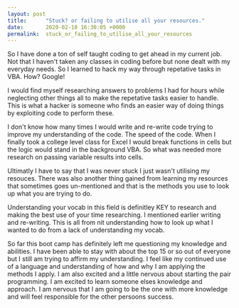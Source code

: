 ```yaml
---
layout: post
title:      "Stuck? or failing to utilise all your resources."
date:       2020-02-10 16:30:05 +0000
permalink:  stuck_or_failing_to_utilise_all_your_resources
---
```



So I have done a ton of self taught coding to get ahead in my current job.  Not that I haven't taken any classes in coding before but none dealt with my everyday needs.  So I learned to hack my way through repetative tasks in VBA.  How?  Google!

I would find myself researching answers to problems I had for hours while neglecting other things all to make the repetative tasks easier to handle.   This is what a hacker is someone who finds an easier way of doing things by exploiting code to perform these.  

I don't know how many times I would write and re-write code trying to improve my understanding of the code.  The speed of the code.  When I finally took a college level class for Excel I would break functions in cells but the logic would stand in the background VBA.  So what was needed more research on passing variable results into cells.

Ultimatly I have to say that I was never stuck I just wasn't utilising my resouces.  There was also another thing gained from learning my resources that sometimes goes un-mentioned and that is the methods you use to look up what you are trying to do.  

Understanding your vocab in this field is definitley KEY to research and making the best use of your time researching.  I mentioned earlier writing and re-writing.  This is all from nit understanding how to look up what I wanted to do from a lack of understanding my vocab.

So far this boot camp has definitely left me questioning my knowledge and abilities.  I have been able to stay with about the top 15 or so out of everyone but I still am trying to affirm my understanding.  I feel like my continued use of a language and understanding of how and why I am applying the methods I apply.  I am also excited and a little nervous about starting the pair programming.  I am excited to learn someone elses knowledge and approach.  I am nervous that I am going to be the one with more knowledge and will feel responsible for the other persoons success.





